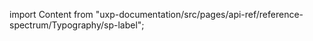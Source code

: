 
import Content from "uxp-documentation/src/pages/api-ref/reference-spectrum/Typography/sp-label";

<Content query="product=photoshop"/>
